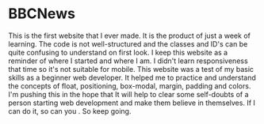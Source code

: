 # BBCNews

This is the first website that I ever made.
It is the product of just a week of learning.
The code is not well-structured and the classes and ID's can be quite confusing to understand on first look.
I keep this website as a reminder of where I started and where I am.
I didn't learn responsiveness that time so it's not suitable for mobile.
This website was a test of my basic skills as a beginner web developer.
It helped me to practice and understand the concepts of float, positioning, box-modal, margin, padding and colors.
I'm pushing this in the hope that It will help to clear some self-doubts of a person starting web development and make them believe in themselves.
If I can do it, so can you . So keep going.
